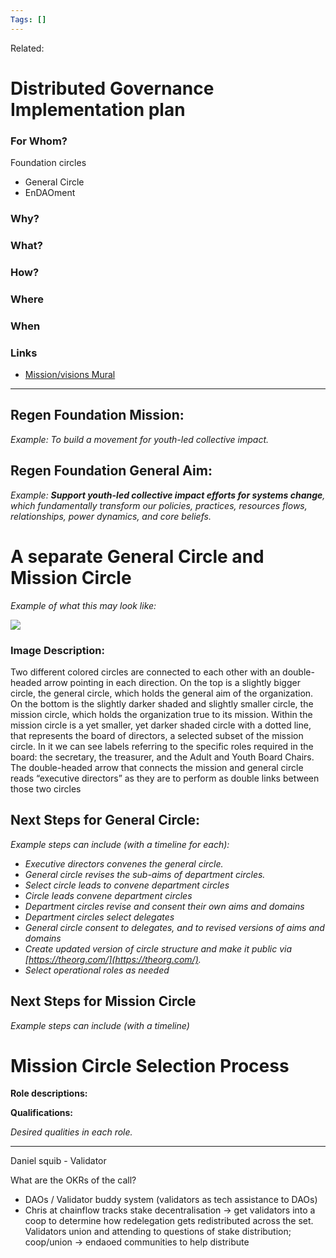 ```yaml
---
Tags: []
---
```

Related: 
# Distributed Governance Implementation plan

### For Whom?
Foundation circles 
- General Circle
- EnDAOment


### Why?
### What?
### How?
### Where
### When




### Links
- [Mission/visions Mural](https://app.mural.co/t/regenfoundation4191/m/regenfoundation4191/1625248134521/84175146daba07e446939b657931fa65efface8d?sender=u70ef79b0a9c38c2d8ebd9946)



---

## Regen Foundation Mission:

_Example: To build a movement for youth-led collective impact._

## Regen Foundation General Aim:

_Example: **Support youth-led collective impact efforts for systems change**, which fundamentally transform our policies, practices, resources flows, relationships, power dynamics, and core beliefs._

# A separate General Circle and Mission Circle

_Example of what this may look like:_

![](https://lh3.googleusercontent.com/bv0XYr4i0yfPfFVtKIax5EOzY-bp2rTcm2eZ-fM-MWtpVj5kwghMhPfN3dp8LPfqpQowODd5ei-7mObaYFuGtAGpQzPZUMRTmdjxt-fsn-LBbCD3W4pcHwe2N9596QCtjHUK_Jch)

### Image Description:

Two different colored circles are connected to each other with an double-headed arrow pointing in each direction. On the top is a slightly bigger circle, the general circle, which holds the general aim of the organization. On the bottom is the slightly darker shaded and slightly smaller circle, the mission circle, which holds the organization true to its mission. Within the mission circle is a yet smaller, yet darker shaded circle with a dotted line, that represents the board of directors, a selected subset of the mission circle. In it we can see labels referring to the specific roles required in the board: the secretary, the treasurer, and the Adult and Youth Board Chairs. The double-headed arrow that connects the mission and general circle reads “executive directors” as they are to perform as double links between those two circles

## Next Steps for General Circle:

_Example steps can include (with a timeline for each):_

-   _Executive directors convenes the general circle._
-   _General circle revises the sub-aims of department circles._
-   _Select circle leads to convene department circles_
-   _Circle leads convene department circles_
-   _Department circles revise and consent their own aims and domains_
-   _Department circles select delegates_
-   _General circle consent to delegates, and to revised versions of aims and domains_
-   _Create updated version of circle structure and make it public via [](https://theorg.com/)[https://theorg.com/](https://theorg.com/)._
-   _Select operational roles as needed_

## Next Steps for Mission Circle

_Example steps can include (with a timeline)_

# Mission Circle Selection Process

**Role descriptions:**

**Qualifications:**

_Desired qualities in each role._

---

Daniel squib - Validator 

What are the OKRs of the call? 
- DAOs / Validator buddy system (validators as tech assistance to DAOs)
- Chris at chainflow tracks stake decentralisation -> get validators into a coop to determine how redelegation gets redistributed across the set. Validators union and attending to questions of stake distribution; coop/union -> endaoed communities to help distribute